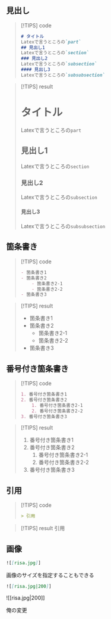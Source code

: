 
## 見出し
> [!TIPS] code
> ```markdown
> # タイトル
> Latexで言うところの`part`
> ## 見出し1
> Latexで言うところの`section`
> ### 見出し2
> Latexで言うところの`subsection`
> #### 見出し3
> Latexで言うところの`subsubsection`

> [!TIPS] result
> # タイトル
> Latexで言うところの`part`
> ## 見出し1
> Latexで言うところの`section`
> ### 見出し2
> Latexで言うところの`subsection`
> #### 見出し3
> Latexで言うところの`subsubsection`

## 箇条書き
> [!TIPS] code
> ```markdown
> - 箇条書き1
> - 箇条書き2
>     - 箇条書き2-1
>     - 箇条書き2-2
> - 箇条書き3
> ```

> [!TIPS] result
> - 箇条書き1
> - 箇条書き2
>     - 箇条書き2-1
>     - 箇条書き2-2
> - 箇条書き3

## 番号付き箇条書き
> [!TIPS] code
> ```markdown
> 1. 番号付き箇条書き1
> 2. 番号付き箇条書き2
>     1. 番号付き箇条書き2-1
>     2. 番号付き箇条書き2-2
> 3. 番号付き箇条書き3
> ```

> [!TIPS] result
> 1. 番号付き箇条書き1
> 2. 番号付き箇条書き2
>     1. 番号付き箇条書き2-1
>     2. 番号付き箇条書き2-2
> 3. 番号付き箇条書き3

## 引用
> [!TIPS] code
> ```markdown
> > 引用
> ```

> [!TIPS] result
> 引用

## 画像
```markdown
![[risa.jpg]]
```

画像のサイズを指定することもできる
```markdown
![[risa.jpg|200]]
```
![[risa.jpg|200]]


俺の変更